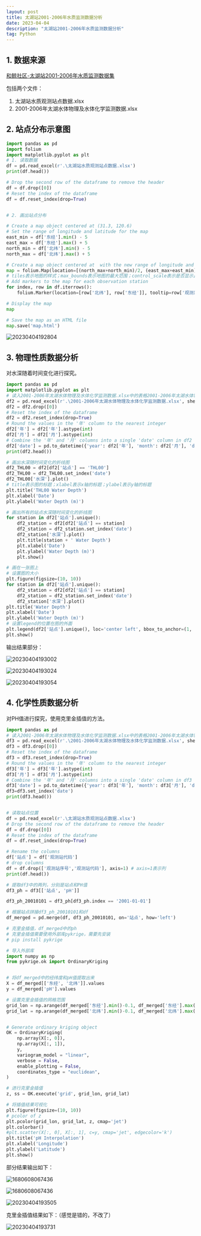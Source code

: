 ```yaml
---
layout: post
title: 太湖站2001-2006年水质监测数据分析
date: 2023-04-04
description: "太湖站2001-2006年水质监测数据分析"
tag: Python
---
```

## 1. 数据来源

[和鲸社区-太湖站2001-2006年水质监测数据集](https://www.heywhale.com/mw/dataset/626155316731be0017382112)

包括两个文件：

1. 太湖站水质观测站点数据.xlsx
2. 2001-2006年太湖水体物理及水体化学监测数据.xlsx


## 2. 站点分布示意图

```python
import pandas as pd
import folium
import matplotlib.pyplot as plt
# 1. 读取数据
df = pd.read_excel(r'.\太湖站水质观测站点数据.xlsx')
print(df.head())

# Drop the second row of the dataframe to remove the header
df = df.drop([0])
# Reset the index of the dataframe
df = df.reset_index(drop=True)


# 2. 画出站点分布

# Create a map object centered at (31.3, 120.6)
# Set the range of longitude and latitude for the map
east_min = df['东经'].min() - 5
east_max = df['东经'].max() + 5
north_min = df['北纬'].min() - 5
north_max = df['北纬'].max() + 5

# Create a map object centered at  with the new range of longitude and latitude
map = folium.Map(location=[(north_max+north_min)/2, (east_max+east_min)/2], zoom_start=10,  control_scale=True, tiles='Stamen Terrain')
# tiles表示地图的样式；max_bounds表示地图的最大范围；control_scale表示是否显示比例尺
# Add markers to the map for each observation station
for index, row in df.iterrows():
    folium.Marker(location=[row['北纬'], row['东经']], tooltip=row['观测站代码']).add_to(map)

# Display the map
map

# Save the map as an HTML file
map.save('map.html')
```

![20230404192804](https://cdn.jsdelivr.net/gh/ChanJeunlam/PicgoBed/blogs/pictures/20230404192804.png)

## 3. 物理性质数据分析

对水深随着时间变化进行探究。

```python
import pandas as pd
import matplotlib.pyplot as plt
# 读入2001-2006年太湖水体物理及水体化学监测数据.xlsx中的表格2001-2006年太湖水体物理监测数据
df2 = pd.read_excel(r'.\2001-2006年太湖水体物理及水体化学监测数据.xlsx', sheet_name='2001-2006年太湖水体物理监测数据')
df2 = df2.drop([0])
# Reset the index of the dataframe
df2 = df2.reset_index(drop=True)
# Round the values in the '年' column to the nearest integer
df2['年'] = df2['年'].astype(int)
df2['月'] = df2['月'].astype(int)
# Combine the '年' and '月' columns into a single 'date' column in df2
df2['date'] = pd.to_datetime({'year': df2['年'], 'month': df2['月'], 'day': 1})
print(df2.head())

# 画出水深随时间变化的折线图
df2_THL00 = df2[df2['站点'] == 'THL00']
df2_THL00 = df2_THL00.set_index('date')
df2_THL00['水深'].plot()
# title表示图的标题；xlabel表示x轴的标题；ylabel表示y轴的标题
plt.title('THL00 Water Depth')
plt.xlabel('Date')
plt.ylabel('Water Depth (m)')

# 画出所有的站点水深随时间变化的折线图
for station in df2['站点'].unique():
    df2_station = df2[df2['站点'] == station]
    df2_station = df2_station.set_index('date')
    df2_station['水深'].plot()
    plt.title(station + ' Water Depth')
    plt.xlabel('Date')
    plt.ylabel('Water Depth (m)')
    plt.show()

# 画在一张图上
# 设置图的大小
plt.figure(figsize=(10, 10))
for station in df2['站点'].unique():
    df2_station = df2[df2['站点'] == station]
    df2_station = df2_station.set_index('date')
    df2_station['水深'].plot()
plt.title('Water Depth')
plt.xlabel('Date')
plt.ylabel('Water Depth (m)')
# 设置legend的位置在图的外面
plt.legend(df2['站点'].unique(), loc='center left', bbox_to_anchor=(1, 0.5))
plt.show()
```

输出结果部分：


![20230404193002](https://cdn.jsdelivr.net/gh/ChanJeunlam/PicgoBed/blogs/pictures/20230404193002.png)

![20230404193024](https://cdn.jsdelivr.net/gh/ChanJeunlam/PicgoBed/blogs/pictures/20230404193024.png)

![20230404193054](https://cdn.jsdelivr.net/gh/ChanJeunlam/PicgoBed/blogs/pictures/20230404193054.png)

## 4. 化学性质数据分析

对PH值进行探究，使用克里金插值的方法。

```python
import pandas as pd
# 读入2001-2006年太湖水体物理及水体化学监测数据.xlsx中的表格2001-2006年太湖水体物理监测数据
df3 = pd.read_excel(r'.\2001-2006年太湖水体物理及水体化学监测数据.xlsx', sheet_name='2001-2006年太湖水体化学监测数据')
df3 = df3.drop([0])
# Reset the index of the dataframe
df3 = df3.reset_index(drop=True)
# Round the values in the '年' column to the nearest integer
df3['年'] = df3['年'].astype(int)
df3['月'] = df3['月'].astype(int)
# Combine the '年' and '月' columns into a single 'date' column in df3
df3['date'] = pd.to_datetime({'year': df3['年'], 'month': df3['月'], 'day': 1})
df3=df3.set_index('date')
print(df3.head())


# 读取站点位置
df = pd.read_excel(r'.\太湖站水质观测站点数据.xlsx')
# Drop the second row of the dataframe to remove the header
df = df.drop([0])
# Reset the index of the dataframe
df = df.reset_index(drop=True)

# Rename the columns
df['站点'] = df['观测站代码']
# drop columns
df = df.drop(['观测站序号','观测站代码'], axis=1) # axis=1表示列
print(df.head())

# 提取df3中的两列，分别是站点和PH值
df3_ph = df3[['站点', 'pH']]

df3_ph_20010101 = df3_ph[df3_ph.index == '2001-01-01']

# 根据站点拼接df3_ph_20010101和df
df_merged = pd.merge(df, df3_ph_20010101, on='站点', how='left')

# 克里金插值，df_merged中的ph
# 克里金插值需要使用外部库pykrige，需要先安装
# pip install pykrige

# 导入外部库
import numpy as np
from pykrige.ok import OrdinaryKriging


# 将df_merged中的经纬度和pH值提取出来
X = df_merged[['东经', '北纬']].values
y = df_merged['pH'].values

# 设置克里金插值的网格范围
grid_lon = np.arange(df_merged['东经'].min()-0.1, df_merged['东经'].max()+0.1, 0.01)
grid_lat = np.arange(df_merged['北纬'].min()-0.1, df_merged['北纬'].max()+0.1, 0.01)


# Generate ordinary kriging object
OK = OrdinaryKriging(
    np.array(X[:, 0]),
    np.array(X[:, 1]),
    y,
    variogram_model = "linear",
    verbose = False,
    enable_plotting = False,
    coordinates_type = "euclidean",
)

# 进行克里金插值
z, ss = OK.execute('grid', grid_lon, grid_lat) 

# 将插值结果可视化
plt.figure(figsize=(10, 10))
# pcolor of z
plt.pcolor(grid_lon, grid_lat, z, cmap='jet')
plt.colorbar()
#plt.scatter(X[:, 0], X[:, 1], c=y, cmap='jet', edgecolor='k')
plt.title('pH Interpolation')
plt.xlabel('Longitude')
plt.ylabel('Latitude')
plt.show()
```

部分结果输出如下：

![1680608067436](/_posts/image/2023-04-04-太湖站2001-2006年水质监测数据分析/1680608067436.png)

![1680608067436](image/2023-04-04-太湖站2001-2006年水质监测数据分析/1680608067436.png)


![20230404193505](https://cdn.jsdelivr.net/gh/ChanJeunlam/PicgoBed/blogs/pictures/20230404193505.png)


克里金插值结果如下：（感觉是错的，不改了）

![20230404193731](https://cdn.jsdelivr.net/gh/ChanJeunlam/PicgoBed/blogs/pictures/20230404193731.png)